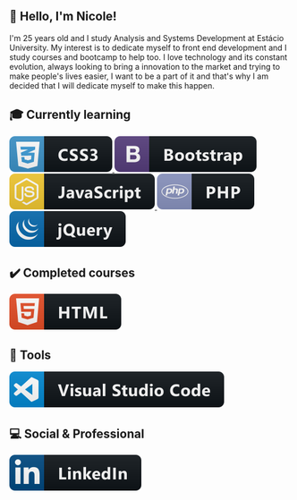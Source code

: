    ## :wave: Hello, I'm Nicole!


I'm 25 years old and I study Analysis and Systems Development at Estácio University. 
My interest is to dedicate myself to front end development and I study courses and bootcamp to help too. I love technology and its constant evolution, always looking to bring a innovation to the market and trying to make people's lives easier, I want to be a part of it and that's why I am decided that I will dedicate myself to make this happen.


   ## :mortar_board: Currently learning


   <a href="*">
    <img src="https://github.com/MikeCodesDotNET/ColoredBadges/raw/master/svg/dev/languages/css3.svg" alt="example badge" style="vertical-align:top margin:6px 4px">
   </a>
  
   <a href="*">
    <img src="https://github.com/MikeCodesDotNET/ColoredBadges/raw/master/svg/dev/frameworks/bootstrap.svg" alt="example badge" style="vertical-align:top margin:6px 4px">
   </a>
  
   <a href="*">
    <img src="https://github.com/MikeCodesDotNET/ColoredBadges/raw/master/svg/dev/languages/js.svg" alt="example badge" style="vertical-align:top margin:6px 4px">
   </a>
  
   <a href="*">
    <img src="https://github.com/MikeCodesDotNET/ColoredBadges/raw/master/svg/dev/languages/php.svg" alt="example badge" style="vertical-align:top margin:6px 4px">
   </a>  
  
   <a href="*">
    <img src="https://github.com/MikeCodesDotNET/ColoredBadges/raw/master/svg/dev/frameworks/jquery.svg" alt="example badge" style="vertical-align:top margin:6px 4px">
   </a>
   
   
   ## :heavy_check_mark: Completed courses
   
   
   <a href="*">
    <img src="https://github.com/MikeCodesDotNET/ColoredBadges/raw/master/svg/dev/languages/html.svg" alt="example badge" style="vertical-align:top margin:6px 4px">
   </a>


   ## :wrench: Tools
   
   
   <a href="*">
    <img src="https://github.com/MikeCodesDotNET/ColoredBadges/raw/master/svg/dev/tools/visualstudio_code.svg" alt="example badge" style="vertical-align:top margin:6px 4px">
   </a>
   
   
   ## :computer: Social & Professional


   <a href="https://www.linkedin.com/in/nicolealves95/">
    <img src="https://github.com/MikeCodesDotNET/ColoredBadges/raw/master/svg/social/linkedin.svg" alt="example badge" style="vertical-align:top margin:6px 4px">
   </a>  
